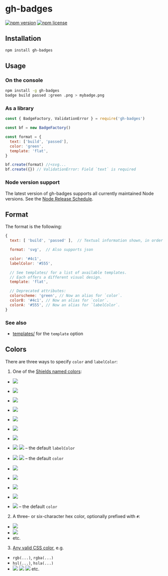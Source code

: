 # gh-badges

[![npm version](https://img.shields.io/npm/v/gh-badges.svg)](https://npmjs.org/package/gh-badges)
[![npm license](https://img.shields.io/npm/l/gh-badges.svg)](https://npmjs.org/package/gh-badges)

## Installation

```sh
npm install gh-badges
```

## Usage

### On the console

```sh
npm install -g gh-badges
badge build passed :green .png > mybadge.png
```

### As a library

```js
const { BadgeFactory, ValidationError } = require('gh-badges')

const bf = new BadgeFactory()

const format = {
  text: ['build', 'passed'],
  color: 'green',
  template: 'flat',
}

bf.create(format) //<svg...
bf.create({}) // ValidationError: Field `text` is required
```

### Node version support

The latest version of gh-badges supports all currently maintained Node
versions. See the [Node Release Schedule][].

[node release schedule]: https://github.com/nodejs/Release#release-schedule

## Format

The format is the following:

```js
{
  text: [ 'build', 'passed' ],  // Textual information shown, in order

  format: 'svg',  // Also supports json

  color: '#4c1',
  labelColor: '#555',

  // See templates/ for a list of available templates.
  // Each offers a different visual design.
  template: 'flat',

  // Deprecated attributes:
  colorscheme: 'green', // Now an alias for `color`.
  colorB: '#4c1', // Now an alias for `color`.
  colorA: '#555', // Now an alias for `labelColor`.
}
```

### See also

- [templates/](./templates) for the `template` option

## Colors

There are three ways to specify `color` and `labelColor`:

1. One of the [Shields named colors](./lib/color.js):

- ![][brightgreen]
- ![][green]
- ![][yellow]
- ![][yellowgreen]
- ![][orange]
- ![][red]
- ![][blue]
- ![][grey] ![][gray] – the default `labelColor`
- ![][lightgrey] ![][lightgray] – the default `color`

- ![][success]
- ![][important]
- ![][critical]
- ![][informational]
- ![][inactive] – the default `color`

2. A three- or six-character hex color, optionally prefixed with `#`:

- ![][9cf]
- ![][#007fff]
- etc.

3. [Any valid CSS color][css color], e.g.

- `rgb(...)`, `rgba(...)`
- `hsl(...)`, `hsla(...)`
- ![][aqua] ![][fuchsia] ![][lightslategray] etc.

[brightgreen]: https://img.shields.io/badge/brightgreen-brightgreen.svg
[success]: https://img.shields.io/badge/success-success.svg
[green]: https://img.shields.io/badge/green-green.svg
[yellow]: https://img.shields.io/badge/yellow-yellow.svg
[yellowgreen]: https://img.shields.io/badge/yellowgreen-yellowgreen.svg
[orange]: https://img.shields.io/badge/orange-orange.svg
[important]: https://img.shields.io/badge/important-important.svg
[red]: https://img.shields.io/badge/red-red.svg
[critical]: https://img.shields.io/badge/critical-critical.svg
[blue]: https://img.shields.io/badge/blue-blue.svg
[informational]: https://img.shields.io/badge/informational-informational.svg
[grey]: https://img.shields.io/badge/grey-grey.svg
[gray]: https://img.shields.io/badge/gray-gray.svg
[lightgrey]: https://img.shields.io/badge/lightgrey-lightgrey.svg
[lightgray]: https://img.shields.io/badge/lightgray-lightgray.svg
[inactive]: https://img.shields.io/badge/inactive-inactive.svg
[9cf]: https://img.shields.io/badge/9cf-9cf.svg
[#007fff]: https://img.shields.io/badge/%23007fff-007fff.svg
[aqua]: https://img.shields.io/badge/aqua-aqua.svg
[fuchsia]: https://img.shields.io/badge/fuchsia-fuchsia.svg
[lightslategray]: https://img.shields.io/badge/lightslategray-lightslategray.svg
[css color]: https://developer.mozilla.org/en-US/docs/Web/CSS/color_value
[css/svg color]: http://www.w3.org/TR/SVG/types.html#DataTypeColor
